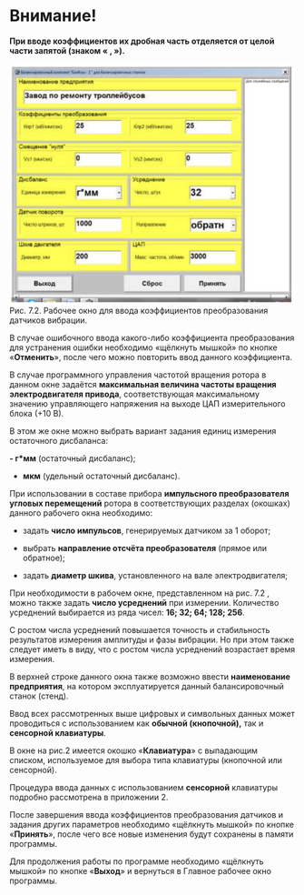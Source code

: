 # **Внимание!**



**При вводе коэффициентов их дробная часть отделяется от целой части запятой (знаком « , »).**

![alt text](image-1.png)
 Рис. 7.2. Рабочее окно для ввода коэффициентов преобразования датчиков вибрации. 

В случае ошибочного ввода какого-либо коэффициента преобразования для устранения ошибки необходимо «щёлкнуть мышкой» по кнопке «**Отменить**», после чего можно повторить ввод данного коэффициента.

В случае программного управления частотой вращения ротора в данном окне задаётся **максимальная величина частоты вращения электродвигателя привода**, соответствующая максимальному значению управляющего напряжения на выходе ЦАП измерительного блока (+10 В).

В этом же окне можно выбрать вариант задания единиц измерения остаточного дисбаланса:

**- г\*мм** (остаточный дисбаланс);



- **мкм** (удельный остаточный дисбаланс).

При использовании в составе прибора **импульсного преобразователя угловых перемещений** ротора в соответствующих разделах (окошках) данного рабочего окна необходимо:

- задать **число импульсов**, генерируемых датчиком за 1 оборот;

- выбрать **направление отсчёта преобразователя** (прямое или обратное);






- задать **диаметр шкива**, установленного на вале электродвигателя;

При необходимости в рабочем окне, представленном на рис. 7.2 , можно также задать **число усреднений** при измерении. Количество усреднений выбирается из ряда чисел: **16; 32; 64; 128; 256**.

С ростом числа усреднений повышается точность и стабильность результатов измерения амплитуды и фазы вибрации. Но при этом также следует иметь в виду, что с ростом числа усреднений возрастает время измерения.

В верхней строке данного окна также возможно ввести **наименование предприятия**, на котором эксплуатируется данный балансировочный станок (стенд).

Ввод всех рассмотренных выше цифровых и символьных данных может проводиться с использованием как **обычной (кнопочной),** так и **сенсорной клавиатуры**.

В окне на рис.2 имеется окошко «**Клавиатура**» с выпадающим списком, используемое для выбора типа клавиатуры (кнопочной или сенсорной).

Процедура ввода данных с использованием **сенсорной** клавиатуры подробно рассмотрена в приложении 2.

После завершения ввода коэффициентов преобразования датчиков и задания других параметров необходимо «щёлкнуть мышкой» по кнопке «**Принять**», после чего все новые изменения будут сохранены в памяти программы.

Для продолжения работы по программе необходимо «щёлкнуть мышкой» по кнопке «**Выход**» и вернуться в Главное рабочее окно программы.

